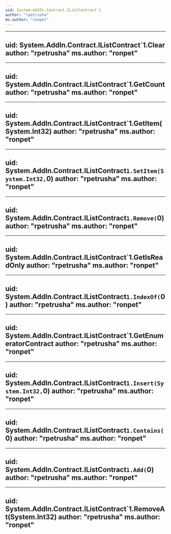 ```yaml
---
uid: System.AddIn.Contract.IListContract`1
author: "rpetrusha"
ms.author: "ronpet"
---
```


---
uid: System.AddIn.Contract.IListContract`1.Clear
author: "rpetrusha"
ms.author: "ronpet"
---

---
uid: System.AddIn.Contract.IListContract`1.GetCount
author: "rpetrusha"
ms.author: "ronpet"
---

---
uid: System.AddIn.Contract.IListContract`1.GetItem(System.Int32)
author: "rpetrusha"
ms.author: "ronpet"
---

---
uid: System.AddIn.Contract.IListContract`1.SetItem(System.Int32,`0)
author: "rpetrusha"
ms.author: "ronpet"
---

---
uid: System.AddIn.Contract.IListContract`1.Remove(`0)
author: "rpetrusha"
ms.author: "ronpet"
---

---
uid: System.AddIn.Contract.IListContract`1.GetIsReadOnly
author: "rpetrusha"
ms.author: "ronpet"
---

---
uid: System.AddIn.Contract.IListContract`1.IndexOf(`0)
author: "rpetrusha"
ms.author: "ronpet"
---

---
uid: System.AddIn.Contract.IListContract`1.GetEnumeratorContract
author: "rpetrusha"
ms.author: "ronpet"
---

---
uid: System.AddIn.Contract.IListContract`1.Insert(System.Int32,`0)
author: "rpetrusha"
ms.author: "ronpet"
---

---
uid: System.AddIn.Contract.IListContract`1.Contains(`0)
author: "rpetrusha"
ms.author: "ronpet"
---

---
uid: System.AddIn.Contract.IListContract`1.Add(`0)
author: "rpetrusha"
ms.author: "ronpet"
---

---
uid: System.AddIn.Contract.IListContract`1.RemoveAt(System.Int32)
author: "rpetrusha"
ms.author: "ronpet"
---
